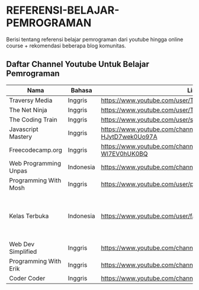 # REFERENSI-BELAJAR-PEMROGRAMAN

Berisi tentang referensi belajar pemrograman dari youtube hingga online course + rekomendasi beberapa blog komunitas.



## Daftar Channel Youtube Untuk Belajar Pemrograman

| Nama  | Bahasa | Link | Status |
| ----- | --- | --- | --- |
| Traversy Media   | Inggris  | <https://www.youtube.com/user/TechGuyWeb> | Active |
| The Net Ninja | Inggris  | <https://www.youtube.com/user/TechGuyWeb> | Active |
| The Coding Train | Inggris | <https://www.youtube.com/user/shiffman> | Active |
| Javascript Mastery | Inggris | <https://www.youtube.com/channel/UCmXmlB4-HJytD7wek0Uo97A> | Active |
| Freecodecamp.org | Inggris | <https://www.youtube.com/channel/UC8butISFwT-Wl7EV0hUK0BQ> | Active |
| Web Programming Unpas | Indonesia | <https://www.youtube.com/channel/UCkXmLjEr95LVtGuIm3l2dPg> | Active |
| Programming With Mosh | Inggris | <https://www.youtube.com/user/programmingwithmosh> | Active | 
| Kelas Terbuka | Indonesia | <https://www.youtube.com/user/faqihzamukhlish> | Pending Sampai Kang Pukis Selesai S3 |
| Web Dev Simplified | Inggris | <https://www.youtube.com/channel/UCFbNIlppjAuEX4znoulh0Cw> | Active |
| Programming With Erik | Inggris | <https://www.youtube.com/channel/UCshZ3rdoCLjDYuTR_RBubzw> | Active | 
| Coder Coder | Inggris | <https://www.youtube.com/channel/UCzNf0liwUzMN6_pixbQlMhQ> | Active |

